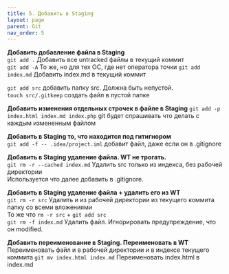 ```yaml
---
title: 5. Добавить в Staging
layout: page
parent: Git
nav_order: 5
---
```

**Добавить добавление файла в Staging**  
`git add .` Добавить все untracked файлы в текущий коммит  
`git add -A`  То же, но для тех ОС, где нет оператора точки
`git add index.md` Добавить index.md в текущий коммит  

`git add src` добавить папку src. Должна быть непустой.    
`touch src/.gitkeep` создать файл в пустой папке  

**Добавить изменения отдельных строчек в файле в Staging**
`git add -p index.html index.md index.php` git будет спрашивать что делать с каждым измененным файлом  

**Добавить в Staging то, что находится под гитигнором**  
`git add -f -- .idea/project.iml` добавит файл, даже если он в .gitignore  


**Добавить в Staging удаление файла. WT не трогать.**  
`git rm -r --cached index.md` Удалить src только из индекса, без рабочей директории  
Используется что далее добавить в .gitignore.  

**Добавить в Staging удаление файла + удалить его из WT**  
`git rm -r src` Удалить и из рабочей директории из текущего коммита папку со всеми вложениями  
То же что `rm -r src` + `git add src`  
`git rm -f index.md` Удалить файл. Игнорировать предупреждение, что он modified.  

**Добавить переименование в Staging. Переименовать в WT**  
Переименовать файл и в рабочей директории и в индексе текущего коммита 
`git mv index.html index.md` Переименовать index.html в index.md